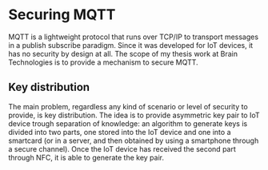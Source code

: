 # Securing MQTT
MQTT is a lightweight protocol that runs over TCP/IP to transport messages in a publish subscribe paradigm. Since it was developed for IoT devices, it has no security by design at all. The scope of my thesis work at Brain Technologies is to provide a mechanism to secure MQTT. 

## Key distribution
The main problem, regardless any kind of scenario or level of security to provide, is key distribution. The idea is to provide asymmetric key pair to IoT device trough separation of knowledge: an algorithm to generate keys is divided into two parts, one stored into the IoT device and one into a smartcard (or in a server, and then obtained by using a smartphone through a secure channel). Once the IoT device has received the second part through NFC, it is able to generate the key pair.
